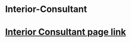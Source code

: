 # Interior-Consultant

# [Interior Consultant page link](https://leonardocarrasco.github.io/Interior-Consultant/ )
